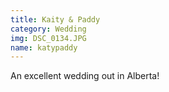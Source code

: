 ```yaml
---
title: Kaity & Paddy
category: Wedding
img: DSC_0134.JPG
name: katypaddy
---
```


An excellent wedding out in Alberta!
